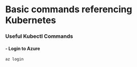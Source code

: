 # Basic commands referencing Kubernetes
### Useful Kubectl Commands
#### - Login to Azure
```
az login
```
